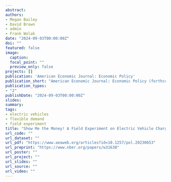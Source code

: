 ```yaml
---
abstract:
authors:
- Megan Bailey
- David Brown
- admin
- Frank Wolak
date: "2024-09-03T00:00:00Z"
doi: ""
featured: false
image:
  caption:
  focal_point: ""
  preview_only: false
projects: []
publication: 'American Economic Journal: Economic Policy'
publication_short: "American Economic Journal: Economic Policy (forthcoming)"
publication_types:
- "2"
publishDate: "2024-09-03T00:00:00Z"
slides:
summary: 
tags:
- electric vehicles
- flexible demand
- field experiment
title: "Show Me the Money! A Field Experiment on Electric Vehicle Charge Timing"
url_code: ""
url_dataset: ""
url_pdf: "https://www.aeaweb.org/articles?id=10.1257/pol.20230653"
url_preprint: "https://www.nber.org/papers/w31630"
url_poster: ""
url_project: ""
url_slides: ""
url_source: ""
url_video: ""
---
```


